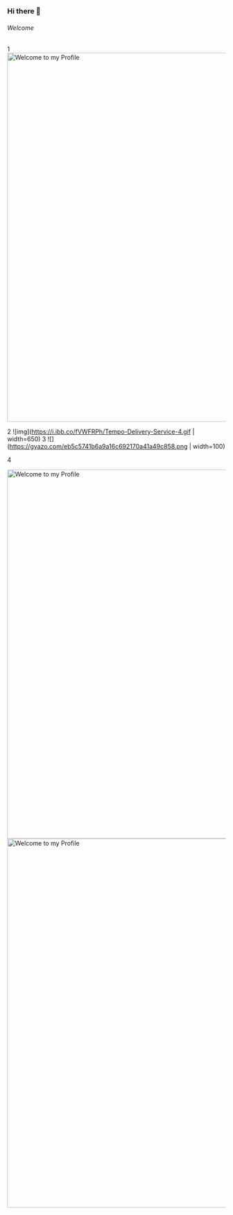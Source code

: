 ### Hi there 👋
###### Welcome

<!--
**Shahid7k/Shahid7K** is a ✨ _special_ ✨ repository because its `README.md` (this file) appears on your GitHub profile.

Here are some ideas to get you started:

- 🔭 I’m currently working on ...
- 🌱 I’m currently learning ...
- 👯 I’m looking to collaborate on ...
- 🤔 I’m looking for help with ...
- 💬 Ask me about ...
- 📫 How to reach me: ...
- 😄 Pronouns: ...
- ⚡ Fun fact: ...
-->
1
<img src="https://1.bp.blogspot.com/-xA_7C1YKR5k/X0AXvLmyJJI/AAAAAAAACzo/cKbFd_YGckAZcrtyxUpjuc2aoZVZtKELwCLcBGAsYHQ/s1600/Tempo%2BDelivery%2BService%2B%25284%2529.gif" alt="Welcome to my Profile" width="850px" />

2
![img](https://i.ibb.co/fVWFRPh/Tempo-Delivery-Service-4.gif | width=650)
3
![](https://gyazo.com/eb5c5741b6a9a16c692170a41a49c858.png | width=100)

4

<img src="c" alt="Welcome to my Profile" width="850px" />
<img src="./Tempo Delivery Service (4).gif" alt="Welcome to my Profile" width="850px" />
